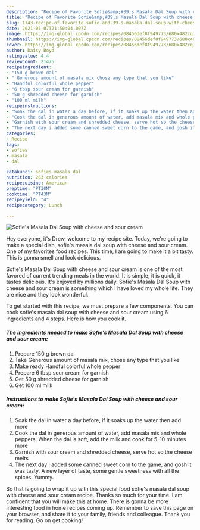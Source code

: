 ```yaml
---
description: "Recipe of Favorite Sofie&amp;#39;s Masala Dal Soup with cheese and sour cream"
title: "Recipe of Favorite Sofie&amp;#39;s Masala Dal Soup with cheese and sour cream"
slug: 1743-recipe-of-favorite-sofie-and-39-s-masala-dal-soup-with-cheese-and-sour-cream
date: 2021-05-07T21:50:04.007Z
image: https://img-global.cpcdn.com/recipes/08456def8f949773/680x482cq70/sofies-masala-dal-soup-with-cheese-and-sour-cream-recipe-main-photo.jpg
thumbnail: https://img-global.cpcdn.com/recipes/08456def8f949773/680x482cq70/sofies-masala-dal-soup-with-cheese-and-sour-cream-recipe-main-photo.jpg
cover: https://img-global.cpcdn.com/recipes/08456def8f949773/680x482cq70/sofies-masala-dal-soup-with-cheese-and-sour-cream-recipe-main-photo.jpg
author: Daisy Boyd
ratingvalue: 4.4
reviewcount: 21475
recipeingredient:
- "150 g brown dal"
- " Generous amount of masala mix chose any type that you like"
- "Handful colorful whole pepper"
- "6 tbsp sour cream for garnish"
- "50 g shredded cheese for garnish"
- "100 ml milk"
recipeinstructions:
- "Soak the dal in water a day before, if it soaks up the water then add more"
- "Cook the dal in generous amount of water, add masala mix and whole peppers. When the dal is soft, add the milk and cook for 5-10 minutes more"
- "Garnish with sour cream and shredded cheese, serve hot so the cheese melts"
- "The next day i added some canned sweet corn to the game, and gosh it was tasty. A new layer of taste, some gentle sweetness with all the spices. Yummy."
categories:
- Recipe
tags:
- sofies
- masala
- dal

katakunci: sofies masala dal 
nutrition: 263 calories
recipecuisine: American
preptime: "PT30M"
cooktime: "PT43M"
recipeyield: "4"
recipecategory: Lunch

---
```



![Sofie&#39;s Masala Dal Soup with cheese and sour cream](https://img-global.cpcdn.com/recipes/08456def8f949773/680x482cq70/sofies-masala-dal-soup-with-cheese-and-sour-cream-recipe-main-photo.jpg)

Hey everyone, it's Drew, welcome to my recipe site. Today, we're going to make a special dish, sofie&#39;s masala dal soup with cheese and sour cream. One of my favorites food recipes. This time, I am going to make it a bit tasty. This is gonna smell and look delicious.



Sofie&#39;s Masala Dal Soup with cheese and sour cream is one of the most favored of current trending meals in the world. It is simple, it is quick, it tastes delicious. It's enjoyed by millions daily. Sofie&#39;s Masala Dal Soup with cheese and sour cream is something which I have loved my whole life. They are nice and they look wonderful.


To get started with this recipe, we must prepare a few components. You can cook sofie&#39;s masala dal soup with cheese and sour cream using 6 ingredients and 4 steps. Here is how you cook it.

<!--inarticleads1-->

##### The ingredients needed to make Sofie&#39;s Masala Dal Soup with cheese and sour cream:

1. Prepare 150 g brown dal
1. Take  Generous amount of masala mix, chose any type that you like
1. Make ready Handful colorful whole pepper
1. Prepare 6 tbsp sour cream for garnish
1. Get 50 g shredded cheese for garnish
1. Get 100 ml milk




<!--inarticleads2-->

##### Instructions to make Sofie&#39;s Masala Dal Soup with cheese and sour cream:

1. Soak the dal in water a day before, if it soaks up the water then add more
1. Cook the dal in generous amount of water, add masala mix and whole peppers. When the dal is soft, add the milk and cook for 5-10 minutes more
1. Garnish with sour cream and shredded cheese, serve hot so the cheese melts
1. The next day i added some canned sweet corn to the game, and gosh it was tasty. A new layer of taste, some gentle sweetness with all the spices. Yummy.




So that is going to wrap it up with this special food sofie&#39;s masala dal soup with cheese and sour cream recipe. Thanks so much for your time. I am confident that you will make this at home. There is gonna be more interesting food in home recipes coming up. Remember to save this page on your browser, and share it to your family, friends and colleague. Thank you for reading. Go on get cooking!

